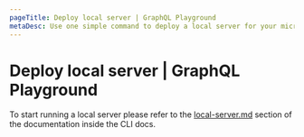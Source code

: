```yaml
---
pageTitle: Deploy local server | GraphQL Playground
metaDesc: Use one simple command to deploy a local server for your microservice. The fastest solution for an instant backend, perfect for tests in our GraphQL playground.
---
```


# Deploy local server | GraphQL Playground

To start running a local server please refer to the [local-server.md](https://graphqleditor.com/docs/tools/untitled/cloud/local-server/) section of the documentation inside the CLI docs.

